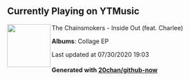 ## Currently Playing on YTMusic

[<img align="left" width="100" src="https://lh3.googleusercontent.com/jvgMIjgbvnqnwLwjtqNa0euo9WStdIxrJnpQURgbwuPazT2OpZUdYPZe1gss2fK39oC8ITofFmeGxKY">](https://music.youtube.com/channel/UCQgUHOPJJrmzCjExg-ISupA)

The Chainsmokers - Inside Out (feat. Charlee)

**Albums**: Collage EP

Last updated at 07/30/2020 19:03

#### Generated with [20chan/github-now](https://github.com/20chan/github-now)


<!--
**20chan/20chan** is a ✨ _special_ ✨ repository because its `README.md` (this file) appears on your GitHub profile.

Here are some ideas to get you started:

- 🔭 I’m currently working on ...
- 🌱 I’m currently learning ...
- 👯 I’m looking to collaborate on ...
- 🤔 I’m looking for help with ...
- 💬 Ask me about ...
- 📫 How to reach me: ...
- 😄 Pronouns: ...
- ⚡ Fun fact: ...
-->
